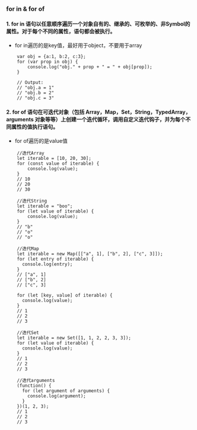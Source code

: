 ### for in & for of

#### 1.	for in 语句以任意顺序遍历一个对象自有的、继承的、可枚举的、非Symbol的属性。对于每个不同的属性，语句都会被执行。
* for in遍历的是key值，最好用于object，不要用于array

```
	var obj = {a:1, b:2, c:3};
	for (var prop in obj) {
		console.log("obj." + prop + " = " + obj[prop]);
	}

	// Output:
	// "obj.a = 1"
	// "obj.b = 2"
	// "obj.c = 3"
```

#### 2.	for of 语句在可迭代对象（包括 Array，Map，Set，String，TypedArray，arguments 对象等等）上创建一个迭代循环，调用自定义迭代钩子，并为每个不同属性的值执行语句。
* for of遍历的是value值

```
	//迭代Array
	let iterable = [10, 20, 30];
	for (const value of iterable) {
		console.log(value);
	}
	// 10
	// 20
	// 30
```

```
	//迭代String
	let iterable = "boo";
	for (let value of iterable) {
		console.log(value);
	}
	// "b"
	// "o"
	// "o"
```

```
	//迭代Map
	let iterable = new Map([["a", 1], ["b", 2], ["c", 3]]);
	for (let entry of iterable) {
	  console.log(entry);
	}
	// ["a", 1]
	// ["b", 2]
	// ["c", 3]

	for (let [key, value] of iterable) {
	  console.log(value);
	}
	// 1
	// 2
	// 3
```
```
	//迭代Set
	let iterable = new Set([1, 1, 2, 2, 3, 3]);
	for (let value of iterable) {
	  console.log(value);
	}
	// 1
	// 2
	// 3
```
```
	//迭代arguments
	(function() {
	  for (let argument of arguments) {
		console.log(argument);
	  }
	})(1, 2, 3);
	// 1
	// 2
	// 3
```
